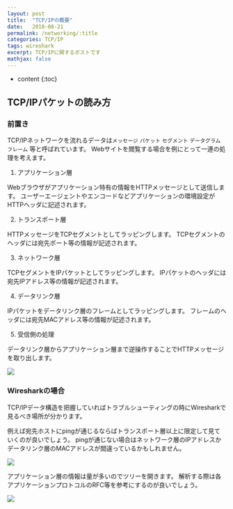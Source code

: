 ```yaml
---
layout: post
title:  "TCP/IPの概要"
date:   2018-08-21
permalink: /networking/:title
categories: TCP/IP
tags: wireshark
excerpt: TCP/IPに関するポストです
mathjax: false
---
```


* content
{:toc}

## TCP/IPパケットの読み方

### 前置き

TCP/IPネットワークを流れるデータは`メッセージ` `パケット` `セグメント` `データグラム` `フレーム` 等と呼ばれています。
Webサイトを閲覧する場合を例にとって一連の処理を考えます。

1. アプリケーション層

Webブラウザがアプリケーション特有の情報をHTTPメッセージとして送信します。
ユーザーエージェントやエンコードなどアプリケーションの環境設定がHTTPヘッダに記述されます。

2. トランスポート層

HTTPメッセージをTCPセグメントとしてラッピングします。
TCPセグメントのヘッダには宛先ポート等の情報が記述されます。

3. ネットワーク層

TCPセグメントをIPパケットとしてラッピングします。
IPパケットのヘッダには宛先IPアドレス等の情報が記述されます。

4. データリンク層

IPパケットをデータリンク層のフレームとしてラッピングします。
フレームのヘッダには宛先MACアドレス等の情報が記述されます。

5. 受信側の処理

データリンク層からアプリケーション層まで逆操作することでHTTPメッセージを取り出します。

![]({{site.baseurl}}/images/wireshark/packet_structure.png)

### Wiresharkの場合

TCP/IPデータ構造を把握していればトラブルシューティングの時にWiresharkで見るべき場所が分かります。

例えば宛先ホストにpingが通じるならばトランスポート層以上に限定して見ていくのが良いでしょう。
pingが通じない場合はネットワーク層のIPアドレスかデータリンク層のMACアドレスが間違っているかもしれません。

![]({{site.baseurl}}/images/wireshark/view01.png)

アプリケーション層の情報は量が多いのでツリーを開きます。
解析する際は各アプリケーションプロトコルのRFC等を参考にするのが良いでしょう。

![]({{site.baseurl}}/images/wireshark/view02.png)
